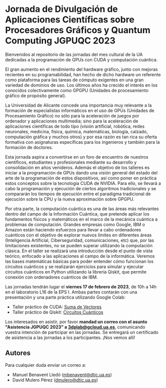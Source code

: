 # Jornada de Divulgación de Aplicaciones Científicas sobre Procesadores Gráficos y Quantum Computing JGPUQC 2023
Bienvenidos al repositorio de las jornadas del mes cultural de la UA dedicadas a la programación de GPUs con CUDA y computación cuántica.

El gran aumento en el rendimiento del hardware gráfico, junto con mejoras recientes en su programabilidad, han hecho de dicho hardware un referente como plataforma para las tareas de cómputo exigentes en una gran variedad de dominios de uso. Los últimos años ha crecido el interés en los conocidos colectivamente como GPGPU (Unidades de procesamiento gráfico de propósito general).

La Universidad de Alicante concede una importancia muy relevante a la formación de especialistas informáticos en el uso de GPUs (Unidades de Procesamiento Gráfico) no sólo para la aceleración de juegos por ordenador y aplicaciones multimedia; sino para la aceleración de aplicaciones científicas de todo tipo (visión artificial, robótica, redes neuronales, medicina, física, química, matemáticas, biología, calzado, computación gráfica y muchos otros) y por esa razón es tan rica su oferta formativa con asignaturas específicas para los ingenieros y también para la formación de doctores.

Esta jornada aspira a convertirse en un foro de encuentro de nuestros científicos, estudiantes y profesionales mediante su desarrollo y consolidación en años venideros. Además el objetivo de los talleres es iniciar a la programación de GPUs dando una visión general del estado del arte de la programación de estos dispositivos, así como poner en práctica estos conceptos sobre la tecnología CUDA de NVIDIA. Para ello, se llevará a cabo la programación y ejecución de ciertos algoritmos tradicionales y se compararán los tiempos de ejecución entre el paradigma tradicional de ejecución sobre la CPU y la nueva aproximación sobre GPGPU.

Por otra parte, la computación cuántica es una de las áreas más relevantes dentro del campo de la Información Cuántica, que pretende aplicar los fundamentos físicos y matemáticos en el marco de la mecánica cuántica a problemas de computación. Grandes empresas como Google, IBM o Amazon están haciendo esfuerzos para llevar a cabo ordenadores cuánticos con el objetivo de explorar nuevos límites en diferentes áreas (Inteligencia Artificial, Ciberseguridad, comunicaciones, etc) que, por las limitaciones existentes, no se pueden superar utilizando la computación clásica. En el taller se realizará una introducción desde el punto de vista teórico, enfocado a las aplicaciones al campo de la informática. Veremos las bases matemáticas básicas para poder entender cómo funcionan los circuitos cuánticos y se realizarán ejercicios para simular y ejecutar circuitos cuánticos en Python utilizando la librería Qiskit, que permite conexión con ordenadores cuánticos de IBM.

Las jornadas tendrán lugar el **viernes 17 de febrero de 2023**, de 10h a 14h en el laboratorio L16 de la EPS I. Ambas partes contarán con una presentación y una parte práctica utilizando Google Colab:
- Taller práctico de CUDA: [Suma de Vectores](https://colab.research.google.com/drive/1EbedR5aqYNRTla6wI0x71VK4RAHIVAu9?usp=sharing)
- Taller práctico de Qiskit: [Circuitos Cuánticos](https://colab.research.google.com/drive/1LORdoTgAxL-4jUiTT_mrwC6lhdPR0B_7?usp=sharing)

Los interesados en asistir, por favor **mandad un correo con el asunto "Asistencia JGPUQC 2023" a 3dplab@gcloud.ua.es**, comunicando vuestra intención de participar en las jornadas. Se entregará un certificado de asistencia a las jornadas a los participantes. ¡Nos vemos allí!

## Autores

Para cualquier duda enviar un correo a: 
- Manuel Benavent Lledó ([mbenavent@dtic.ua.es](mailto:mbenavent@dtic.ua.es))
- David Mulero Pérez ([dmulero@dtic.ua.es](mailto:dmulero@dtic.ua.es))
